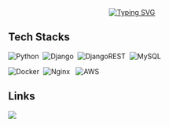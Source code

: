 <div align="center">
<a href="https://git.io/typing-svg"><img src="https://readme-typing-svg.demolab.com?font=Noto+Sans+Korean&size=19&pause=2000&color=D2B1E6&background=872E9A00&center=true&vCenter=true&width=500&lines=%EC%95%88%EB%85%95%ED%95%98%EC%84%B8%EC%9A%94!+%EB%81%88%EC%A7%88%EA%B8%B4+%EA%B0%9C%EB%B0%9C%EC%9E%90+%EA%B9%80%EC%98%81%EB%B9%88%EC%9E%85%EB%8B%88%EB%8B%A4!;%EC%9D%98%EA%B5%AC%EC%8B%AC%EC%9D%84+%ED%95%B4%EC%86%8C%ED%95%98%EA%B8%B0+%EC%9C%84%ED%95%B4+%EB%81%9D%EA%B9%8C%EC%A7%80+%EB%8F%84%EC%A0%84%ED%95%98%EB%A9%B0+%EA%B7%B8+%EA%B3%BC%EC%A0%95%EC%9D%84+%EC%A6%90%EA%B9%81%EB%8B%88%EB%8B%A4" alt="Typing SVG" /></a>
</div>

<div>
<h2>Tech Stacks</h2>
</div>

<div>
 
![Python](https://img.shields.io/badge/python-3670A0?style=for-the-badge&logo=python&logoColor=ffdd54)&nbsp; 
![Django](https://img.shields.io/badge/django-%23092E20.svg?style=for-the-badge&logo=django&logoColor=white)&nbsp; 
![DjangoREST](https://img.shields.io/badge/DJANGO-REST-ff1709?style=for-the-badge&logo=django&logoColor=white&color=ff1709&labelColor=gray)&nbsp;
![MySQL](https://img.shields.io/badge/mysql-%2300f.svg?style=for-the-badge&logo=mysql&logoColor=white)&nbsp; 
  
 
![Docker](https://img.shields.io/badge/docker-%230db7ed.svg?style=for-the-badge&logo=docker&logoColor=white)&nbsp; 
![Nginx](https://img.shields.io/badge/nginx-%23009639.svg?style=for-the-badge&logo=nginx&logoColor=white)  &nbsp; 
![AWS](https://img.shields.io/badge/AWS-%23FF9900.svg?style=for-the-badge&logo=amazon-aws&logoColor=white)


  
  
  
  


</div>

<div>
<h2>Links</h2>
<img src="https://img.shields.io/badge/Blog-black?style=flat-square&logo=Notion&logoColor=white"/></a> 
</div>




<!--
**tbhumblestar/tbhumblestar** is a ✨ _special_ ✨ repository because its `README.md` (this file) appears on your GitHub profile.

Here are some ideas to get you started:

- 🔭 I’m currently working on ...
- 🌱 I’m currently learning ...
- 👯 I’m looking to collaborate on ...
- 🤔 I’m looking for help with ...
- 💬 Ask me about ...
- 📫 How to reach me: ...
- 😄 Pronouns: ...
- ⚡ Fun fact: ...
-->
